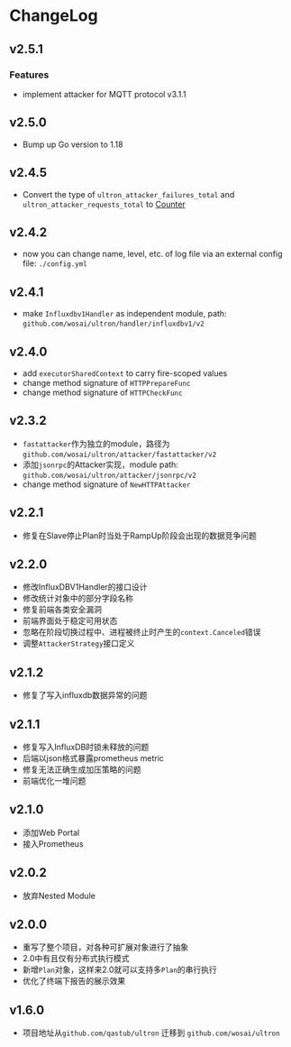 # ChangeLog

## v2.5.1

### Features

- implement attacker for MQTT protocol v3.1.1

## v2.5.0

- Bump up Go version to 1.18

## v2.4.5

- Convert the type of `ultron_attacker_failures_total` and `ultron_attacker_requests_total` to [Counter](https://prometheus.io/docs/concepts/metric_types/#counter)

## v2.4.2

- now you can change name, level, etc. of log file via an external config file: `./config.yml`
## v2.4.1

- make `Influxdbv1Handler` as independent module, path: `github.com/wosai/ultron/handler/influxdbv1/v2`
## v2.4.0

- add `executorSharedContext` to carry fire-scoped values
- change method signature of `HTTPPrepareFunc`
- change method signature of `HTTPCheckFunc`

## v2.3.2

- `fastattacker`作为独立的module，路径为`github.com/wosai/ultron/attacker/fastattacker/v2`
- 添加`jsonrpc`的Attacker实现，module path: `github.com/wosai/ultron/attacker/jsonrpc/v2`
- change method signature of `NewHTTPAttacker`

## v2.2.1

- 修复在Slave停止Plan时当处于RampUp阶段会出现的数据竞争问题

## v2.2.0

- 修改InfluxDBV1Handler的接口设计
- 修改统计对象中的部分字段名称
- 修复前端各类安全漏洞
- 前端界面处于稳定可用状态
- 忽略在阶段切换过程中、进程被终止时产生的`context.Canceled`错误
- 调整`AttackerStrategy`接口定义

## v2.1.2

- 修复了写入influxdb数据异常的问题
## v2.1.1

- 修复写入InfluxDB时锁未释放的问题
- 后端以json格式暴露prometheus metric
- 修复无法正确生成加压策略的问题
- 前端优化一堆问题

## v2.1.0

- 添加Web Portal
- 接入Prometheus

## v2.0.2

- 放弃Nested Module

## v2.0.0

- 重写了整个项目，对各种可扩展对象进行了抽象
- 2.0中有且仅有分布式执行模式
- 新增`Plan`对象，这样来2.0就可以支持多`Plan`的串行执行
- 优化了终端下报告的展示效果

## v1.6.0

- 项目地址从`github.com/qastub/ultron` 迁移到 `github.com/wosai/ultron`